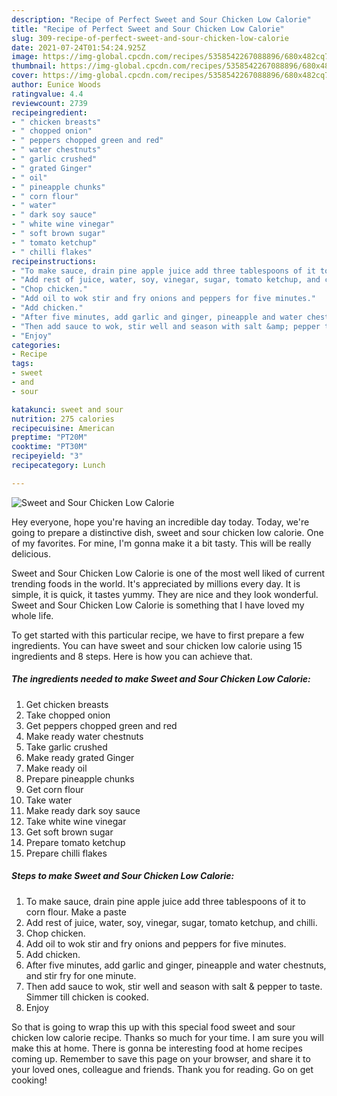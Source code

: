```yaml
---
description: "Recipe of Perfect Sweet and Sour Chicken Low Calorie"
title: "Recipe of Perfect Sweet and Sour Chicken Low Calorie"
slug: 309-recipe-of-perfect-sweet-and-sour-chicken-low-calorie
date: 2021-07-24T01:54:24.925Z
image: https://img-global.cpcdn.com/recipes/5358542267088896/680x482cq70/sweet-and-sour-chicken-low-calorie-recipe-main-photo.jpg
thumbnail: https://img-global.cpcdn.com/recipes/5358542267088896/680x482cq70/sweet-and-sour-chicken-low-calorie-recipe-main-photo.jpg
cover: https://img-global.cpcdn.com/recipes/5358542267088896/680x482cq70/sweet-and-sour-chicken-low-calorie-recipe-main-photo.jpg
author: Eunice Woods
ratingvalue: 4.4
reviewcount: 2739
recipeingredient:
- " chicken breasts"
- " chopped onion"
- " peppers chopped green and red"
- " water chestnuts"
- " garlic crushed"
- " grated Ginger"
- " oil"
- " pineapple chunks"
- " corn flour"
- " water"
- " dark soy sauce"
- " white wine vinegar"
- " soft brown sugar"
- " tomato ketchup"
- " chilli flakes"
recipeinstructions:
- "To make sauce, drain pine apple juice add three tablespoons of it to corn flour. Make a paste"
- "Add rest of juice, water, soy, vinegar, sugar, tomato ketchup, and chilli."
- "Chop chicken."
- "Add oil to wok stir and fry onions and peppers for five minutes."
- "Add chicken."
- "After five minutes, add garlic and ginger, pineapple and water chestnuts, and stir fry for one minute."
- "Then add sauce to wok, stir well and season with salt &amp; pepper to taste. Simmer till chicken is cooked."
- "Enjoy"
categories:
- Recipe
tags:
- sweet
- and
- sour

katakunci: sweet and sour 
nutrition: 275 calories
recipecuisine: American
preptime: "PT20M"
cooktime: "PT30M"
recipeyield: "3"
recipecategory: Lunch

---
```



![Sweet and Sour Chicken Low Calorie](https://img-global.cpcdn.com/recipes/5358542267088896/680x482cq70/sweet-and-sour-chicken-low-calorie-recipe-main-photo.jpg)

Hey everyone, hope you're having an incredible day today. Today, we're going to prepare a distinctive dish, sweet and sour chicken low calorie. One of my favorites. For mine, I'm gonna make it a bit tasty. This will be really delicious.

Sweet and Sour Chicken Low Calorie is one of the most well liked of current trending foods in the world. It's appreciated by millions every day. It is simple, it is quick, it tastes yummy. They are nice and they look wonderful. Sweet and Sour Chicken Low Calorie is something that I have loved my whole life.




To get started with this particular recipe, we have to first prepare a few ingredients. You can have sweet and sour chicken low calorie using 15 ingredients and 8 steps. Here is how you can achieve that.

<!--inarticleads1-->

##### The ingredients needed to make Sweet and Sour Chicken Low Calorie:

1. Get  chicken breasts
1. Take  chopped onion
1. Get  peppers chopped green and red
1. Make ready  water chestnuts
1. Take  garlic crushed
1. Make ready  grated Ginger
1. Make ready  oil
1. Prepare  pineapple chunks
1. Get  corn flour
1. Take  water
1. Make ready  dark soy sauce
1. Take  white wine vinegar
1. Get  soft brown sugar
1. Prepare  tomato ketchup
1. Prepare  chilli flakes




<!--inarticleads2-->

##### Steps to make Sweet and Sour Chicken Low Calorie:

1. To make sauce, drain pine apple juice add three tablespoons of it to corn flour. Make a paste
1. Add rest of juice, water, soy, vinegar, sugar, tomato ketchup, and chilli.
1. Chop chicken.
1. Add oil to wok stir and fry onions and peppers for five minutes.
1. Add chicken.
1. After five minutes, add garlic and ginger, pineapple and water chestnuts, and stir fry for one minute.
1. Then add sauce to wok, stir well and season with salt &amp; pepper to taste. Simmer till chicken is cooked.
1. Enjoy




So that is going to wrap this up with this special food sweet and sour chicken low calorie recipe. Thanks so much for your time. I am sure you will make this at home. There is gonna be interesting food at home recipes coming up. Remember to save this page on your browser, and share it to your loved ones, colleague and friends. Thank you for reading. Go on get cooking!
